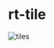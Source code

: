 # rt-tile
![tiles](https://user-images.githubusercontent.com/1596197/112550482-baf7bd00-8dbf-11eb-8c10-c567f6c44450.gif)
